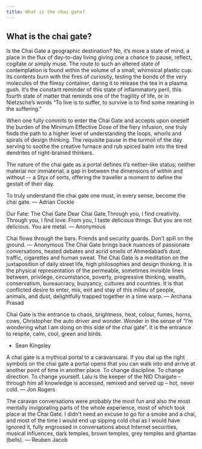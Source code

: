 ```yaml
---
title: What is the chai gate?
---
```


## What is the chai gate?


Is the Chai Gate a geographic destination? No, it’s more a state of mind, a place in the flux of day-to-day living giving one a chance to pause, reflect, cogitate or simply muse. The route to such an altered state of contemplation is found within the volume of a small, whimsical plastic cup. Its
contents burn with the fires of curiosity, testing the bonds of the very molecules of the flimsy container, daring it to release the tea in a plasma gush. It’s the constant reminder of this state of inflammatory
peril, this fourth state of matter that reminds one of the fragility of life, or in Nietzsche’s words “To live is to suffer, to survive is to find some meaning in the suffering.”

When one fully commits to enter the Chai Gate and accepts upon oneself the burden of the Minimum Effective Dose of the fiery infusion, one truly finds the path to a higher level of understanding the  loops, whorls and spirals of design thinking. The requisite pause in the turmoil of the day serving to soothe the creative furnace and rub spiced balm into the tired dendrites of right-brained thinkers.

The nature of the chai gate as a portal defines it’s nether-like status; neither material nor immaterial, a gap in between the dimensions of within and without -- a Styx of sorts, offering the traveller a moment to define the gestalt of their day.

To truly understand the chai gate one must, in every sense, become the chai gate.
—	Adrian Cockle

Our Fate: The Chai Gate
Dear Chai Gate,Through you, I find creativity. Through you, I find love. From you, I taste delicious things. But you are not delicious. You are metal.
—	Anonymous

Chai flows through the bars. Friends and security guards. Don’t spill on the ground.
—	Anonymous
The Chai Gate brings back nuances of passionate conversations, heated debates and acrid smells of Ahmedabad’s dust, traffic, cigarettes and human sweat. The Chai Gate is a meditation on the juxtaposition of daily street life, high philosophies and design thinking. It is the physical representation of the permeable, sometimes invisible lines between, privilege, circumstance, poverty, progressive thinking, wealth, conservatism, bureaucracy, buoyancy, cultures and countries. It is that conflicted desire to enter, mix, exit and stay of this milieu of people, animals, and dust, delightfully trapped together in a time warp.
—	Archana Prasad

Chai Gate is the entrance to chaos, brightness, heat, colour, fumes, horns, cows, Christopher the auto driver and wonder. Wonder in the sense of “I’m wondering what I am doing on this side of the chai gate”. It is the entrance to respite, calm, cool, green and birds.
-	Sean Kingsley

A chai gate is a mythical portal to a caravansarai. If you dial up the right symbols on the chai gate a portal opens that you can walk into and arrive at another point of time in another place. To change discipline. To change direction. To change yourself. Lalu is the keeper of the NID Chaigate – through him all knowledge is accessed, remixed and served up – hot, never cold.
—	Jon Rogers

The caravan conversations were probably the most fun and also the most mentally invigorating parts   of the whole experience, most of which took place  at the Chai Gate. I didn’t need an excuse to go for a smoke and a chai, and most of the time I would end
up sipping cold chai as I would have ignored it, fully engrossed in conversations about Internet securities, musical influences, dark temples, brown temples, grey temples and ghantas (bells).
—	Reuben Jacob
